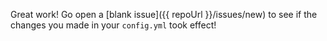 Great work! Go open a [blank issue]({{ repoUrl }}/issues/new) to see if the changes you made in your `config.yml` took effect!

